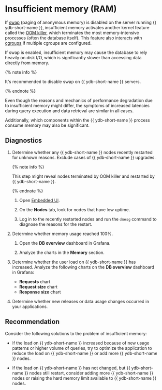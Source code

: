 # Insufficient memory (RAM)

If [swap](https://en.wikipedia.org/wiki/Memory_paging#Unix_and_Unix-like_systems) (paging of anonymous memory) is disabled on the server running {{ ydb-short-name }}, insufficient memory activates another kernel feature called the [OOM killer](https://en.wikipedia.org/wiki/Out_of_memory), which terminates the most memory-intensive processes (often the database itself). This feature also interacts with [cgroups](https://en.wikipedia.org/wiki/Cgroups) if multiple cgroups are configured.

If swap is enabled, insufficient memory may cause the database to rely heavily on disk I/O, which is significantly slower than accessing data directly from memory.

{% note info %}

It's recommended to disable swap on {{ ydb-short-name }} servers.

{% endnote %}

Even though the reasons and mechanics of performance degradation due to insufficient memory might differ, the symptoms of increased latencies during query execution and data retrieval are similar in all cases.

Additionally, which components within the  {{ ydb-short-name }} process consume memory may also be significant.

## Diagnostics

1. Determine whether any {{ ydb-short-name }} nodes recently restarted for unknown reasons. Exclude cases of {{ ydb-short-name }} upgrades.

    {% note info %}

    This step might reveal nodes terminated by OOM killer and restarted by {{ ydb-short-name }}.

    {% endnote %}

    1. Open [Embedded UI](../../../../reference/embedded-ui/index.md).

    1. On the **Nodes** tab, look for nodes that have low uptime.

    1. Log in to the recently restarted nodes and run the `dmesg` command to diagnose the reasons for the restart.


1. Determine whether memory usage reached 100%.

    1. Open the **DB overview** dashboard in Grafana.

    1. Analyze the charts in the **Memory** section.

1. Determine whether the user load on {{ ydb-short-name }} has increased. Analyze the following charts on the **DB overview** dashboard in Grafana:

    - **Requests** chart
    - **Request size** chart
    - **Response size** chart

1. Determine whether new releases or data usage changes occurred in your applications.

## Recommendation

Consider the following solutions to the problem of insufficient memory:

- If the load on {{ ydb-short-name }} increased because of new usage patterns or higher volume of queries, try to optimize the application to reduce the load on {{ ydb-short-name }} or add more {{ ydb-short-name }} nodes.

- If the load on {{ ydb-short-name }} has not changed, but {{ ydb-short-name }} nodes still restart, consider adding more {{ ydb-short-name }} nodes or raising the hard memory limit available to {{ ydb-short-name }} nodes.
